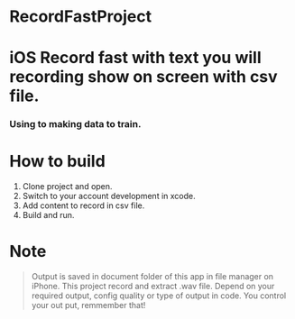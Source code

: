 # RecordFastProject
# iOS Record fast with text you will recording show on screen with csv file.
### Using to making data to train.

# How to build
1. Clone project and open.
2. Switch to your account development in xcode. 
3. Add content to record in csv file.
4. Build and run.

# Note
> Output is saved in document folder of this app in file manager on iPhone.
>  This project record and extract .wav file.
> Depend on your required output, config quality or type of output in code. You control your out put, remmember that!
> 
